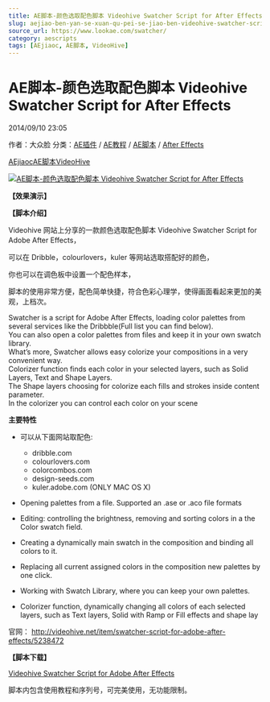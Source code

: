 ```yaml
---
title: AE脚本-颜色选取配色脚本 Videohive Swatcher Script for After Effects
slug: aejiao-ben-yan-se-xuan-qu-pei-se-jiao-ben-videohive-swatcher-script-for-after-effects
source_url: https://www.lookae.com/swatcher/
category: aescripts
tags: [AEjiaoc, AE脚本, VideoHive]
---
```

# AE脚本-颜色选取配色脚本 Videohive Swatcher Script for After Effects

2014/09/10 23:05

作者：大众脸
分类：[AE插件](https://www.lookae.com/after-effects/aechajian/) / [AE教程](https://www.lookae.com/after-effects/aejiaocheng/) / [AE脚本](https://www.lookae.com/after-effects/aescripts/) / [After Effects](https://www.lookae.com/after-effects/)

[AEjiaoc](https://www.lookae.com/tag/aejiaoc/)[AE脚本](https://www.lookae.com/tag/ae%e8%84%9a%e6%9c%ac/)[VideoHive](https://www.lookae.com/tag/videohive/)

[![AE脚本-颜色选取配色脚本 Videohive Swatcher Script for After Effects](https://www.lookae.com/wp-content/uploads/2014/09/Swatcher-Script.jpg "AE脚本-颜色选取配色脚本 Videohive Swatcher Script for After Effects-LookAE.com")](https://www.lookae.com/wp-content/uploads/2014/09/Swatcher-Script.jpg)

**【效果演示】**

**【脚本介绍】**

Videohive 网站上分享的一款颜色选取配色脚本 Videohive Swatcher Script for Adobe After Effects，

可以在 Dribble，colourlovers，kuler 等网站选取搭配好的颜色，

你也可以在调色板中设置一个配色样本，

脚本的使用非常方便，配色简单快捷，符合色彩心理学，使得画面看起来更加的美观，上档次。

Swatcher is a script for Adobe After Effects, loading color palettes from several services like the Dribbble(Full list you can find below).  
You can also open a color palettes from files and keep it in your own swatch library.  
What’s more, Swatcher allows easy colorize your compositions in a very convenient way.  
Colorizer function finds each color in your selected layers, such as Solid Layers, Text and Shape Layers.  
The Shape layers choosing for colorize each fills and strokes inside content parameter.  
In the colorizer you can control each color on your scene

**主要特性**

* 可以从下面网站取配色:
  + dribble.com
  + colourlovers.com
  + colorcombos.com
  + design-seeds.com
  + kuler.adobe.com (ONLY MAC OS X)

* Opening palettes from a file. Supported an .ase or .aco file formats
* Editing: controlling the brightness, removing and sorting colors in a the Color swatch field.
* Creating a dynamically main swatch in the composition and binding all colors to it.
* Replacing all current assigned colors in the composition new palettes by one click.
* Working with Swatch Library, where you can keep your own palettes.
* Colorizer function, dynamically changing all colors of each selected layers, such as Text layers, Solid with Ramp or Fill effects and shape lay

官网： http://videohive.net/item/swatcher-script-for-adobe-after-effects/5238472

**【脚本下载】**

[Videohive Swatcher Script for Adobe After Effects](https://www.400gb.com/file/72972824)

脚本内包含使用教程和序列号，可完美使用，无功能限制。
